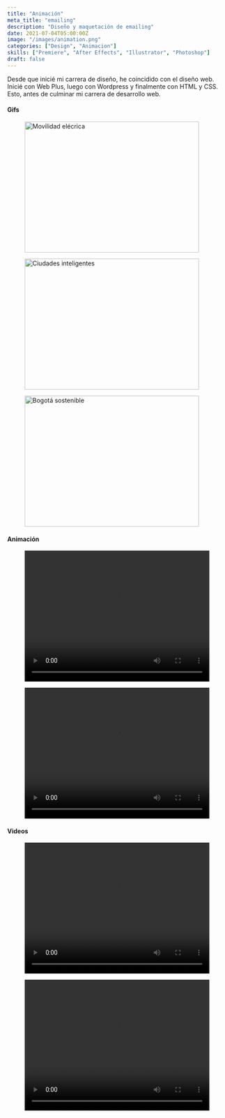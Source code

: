```yaml
---
title: "Animación"
meta_title: "emailing"
description: "Diseño y maquetación de emailing"
date: 2021-07-04T05:00:00Z
image: "/images/animation.png"
categories: ["Design", "Animacion"]
skills: ["Premiere", "After Effects", "Illustrator", "Photoshop"]
draft: false
---
```


Desde que inicié mi carrera de diseño, he coincidido con el diseño web. Inicié con Web Plus, luego con Wordpress y finalmente con HTML y CSS. Esto, antes de culminar mi carrera de desarrollo web.

#### Gifs


<div style={{ display: 'flex', marginBottom: '20px' }}>
  <div style={{ flex: 1, marginRight: '20px' }}>
    <figure>
      <img
        src="/images/mov.gif"
        alt="Movilidad elécrica"
        width="400"
        height="300"
        style={{ width: '100%', marginTop: '20px' }}
      />
    </figure>
  </div>

  <div style={{ flex: 1, marginRight: '20px' }}>
    <figure>
      <img
        src="/images/Smart-cities.gif"
        alt="Ciudades inteligentes"
        width="400"
        height="300"
        style={{ width: '100%', marginTop: '20px' }}
      />
    </figure>
  </div>

  <div style={{ flex: 1, marginRight: '20px' }}>
    <figure>
      <img
        src="/images/sostenible.gif"
        alt="Bogotá sostenible"
        width="400"
        height="300"
        style={{ width: '100%', marginTop: '20px' }}
      />
    </figure>
  </div>
</div>


#### Animación

<div style={{ display: 'flex', marginBottom: '20px' }}>
   <div style={{ display: 'flex', marginBottom: '20px' }}>
  <div style={{ flex: 1, marginRight: '20px' }}>
    <figure>
      <video
        controls
        width="100%"
        height="300"
        style={{ width: '100%', marginTop: '20px' }}
      >
        <source src="/videos/entre_los_ojos.mp4" type="video/mp4" />
      </video>
    </figure>
  </div>
</div>

   <div style={{ display: 'flex', marginBottom: '20px' }}>
  <div style={{ flex: 1, marginRight: '20px' }}>
    <figure>
      <video
        controls
        width="100%"
        height="300"
        style={{ width: '100%', marginTop: '20px' }}
      >
        <source src="/videos/arte_1.mp4" type="video/mp4" />
      </video>
    </figure>
  </div>

</div>
</div>

#### Videos

<div style={{ display: 'flex', marginBottom: '20px' }}>
   <div style={{ display: 'flex', marginBottom: '20px' }}>
  <div style={{ flex: 1, marginRight: '20px' }}>
    <figure>
      <video
        controls
        width="100%"
        height="300"
        style={{ width: '100%', marginTop: '20px' }}
      >
        <source src="/videos/deezer.mp4" type="video/mp4" />
      </video>
    </figure>
  </div>
</div>

   <div style={{ display: 'flex', marginBottom: '20px' }}>
  <div style={{ flex: 1, marginRight: '20px' }}>
    <figure>
      <video
        controls
        width="100%"
        height="300"
        style={{ width: '100%', marginTop: '20px' }}
      >
        <source src="/videos/Video-SOAT.mp4" type="video/mp4" />
      </video>
    </figure>
  </div>
</div>
</div>
